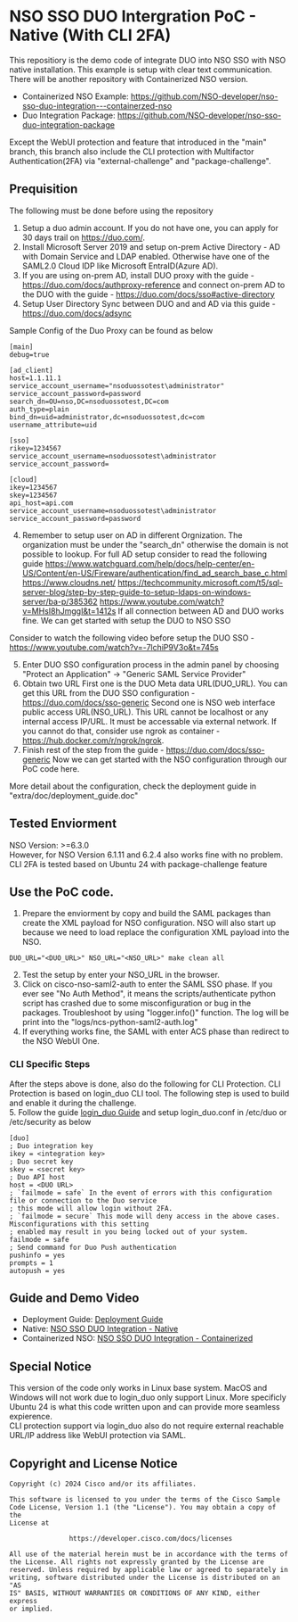 # NSO SSO DUO Intergration PoC - Native (With CLI 2FA)
This repositiory is the demo code of integrate DUO into NSO SSO with NSO native installation.  This example is setup with clear text communication. There will be another repository with Containerized NSO version.  
* Containerized NSO Example:  https://github.com/NSO-developer/nso-sso-duo-integration---containerzed-nso
* Duo Integration Package:  https://github.com/NSO-developer/nso-sso-duo-integration-package 

Except the WebUI protection and feature that introduced in the "main" branch, this branch also include the CLI protection with Multifactor Authentication(2FA) via "external-challenge" and "package-challenge".


## Prequisition
The following must be done before using the repository  
1. Setup a duo admin account. If you do not have one, you can apply for 30 days trail on https://duo.com/. 
2. Install Microsoft Server 2019 and setup on-prem Active Directory - AD with Domain Service and LDAP enabled. Otherwise have one of the SAML2.0 Cloud IDP like Microsoft EntraID(Azure AD).
3. If you are using on-prem AD, install DUO proxy with the guide - https://duo.com/docs/authproxy-reference and connect on-prem AD to the DUO with the guide - https://duo.com/docs/sso#active-directory
4. Setup User Directory Sync between DUO and and AD via this guide - https://duo.com/docs/adsync

Sample Config of the Duo Proxy can be found as below  
```
[main]
debug=true

[ad_client]
host=1.1.11.1
service_account_username="nsoduossotest\administrator"
service_account_password=password
search_dn=OU=nso,DC=nsoduossotest,DC=com
auth_type=plain
bind_dn=uid=administrator,dc=nsoduossotest,dc=com
username_attribute=uid

[sso]
rikey=1234567
service_account_username=nsoduossotest\administrator
service_account_password=

[cloud]
ikey=1234567
skey=1234567
api_host=api.com
service_account_username=nsoduossotest\administrator
service_account_password=password

```
4. Remember to setup user on AD in different Orgnization. The organization must be under the "search_dn" otherwise the domain is not possible to lookup.
For full AD setup consider to read the following guide
https://www.watchguard.com/help/docs/help-center/en-US/Content/en-US/Fireware/authentication/find_ad_search_base_c.html
https://www.cloudns.net/
https://techcommunity.microsoft.com/t5/sql-server-blog/step-by-step-guide-to-setup-ldaps-on-windows-server/ba-p/385362
https://www.youtube.com/watch?v=MHsI8hJmggI&t=1412s
If all connection between AD and DUO works fine. We can get started with setup the DUO to NSO SSO  

Consider to watch the following video before setup the DUO SSO - https://www.youtube.com/watch?v=-7lchiP9V3o&t=745s  

5. Enter DUO SSO configuration process in the admin panel by choosing "Protect an Application" -> "Generic SAML Service Provider" 
6. Obtain two URL 
First one is the DUO Meta data URL(DUO_URL). You can get this URL from the DUO SSO configuration - https://duo.com/docs/sso-generic
Second one is NSO web interface public access URL(NSO_URL). This URL cannot be localhost or any internal access IP/URL. It must be accessable via external network. If you cannot do that, consider use ngrok as container - https://hub.docker.com/r/ngrok/ngrok.
7. Finish rest of the step from the guide  - https://duo.com/docs/sso-generic
Now we can get started with the NSO configuration through our PoC code here.  

More detail about the configuration, check the deployment guide in "extra/doc/deployment_guide.doc"

## Tested Enviorment
NSO Version: >=6.3.0  
However, for NSO Version 6.1.11 and 6.2.4 also works fine with no problem.  
CLI 2FA is tested based on Ubuntu 24 with package-challenge feature

## Use the PoC code.
1. Prepare the enviorment by copy and build the SAML packages than create the XML payload for NSO configuration. NSO will also start up because we need to load replace the configuration XML payload into the NSO. 
```
DUO_URL="<DUO_URL>" NSO_URL="<NSO_URL>" make clean all
```
2. Test the setup by enter your NSO_URL in the browser.
3. Click on cisco-nso-saml2-auth to enter the SAML SSO phase.
If you ever see "No Auth Method", it means the scripts/authenticate python script has crashed due to some misconfiguration or bug in the packages. Troubleshoot by using "logger.info()" function. The log will be print into the "logs/ncs-python-saml2-auth.log"  
4. If everything works fine, the SAML with enter ACS phase than redirect to the NSO WebUI One. 

### CLI Specific Steps
After the steps above is done, also do the following for CLI Protection. CLI Protection is based on login_duo CLI tool. The following step is used to build and enable it during the challenge.    
5. Follow the guide [login_duo Guide](https://duo.com/docs/loginduo) and setup login_duo.conf in /etc/duo or /etc/security as below
```
[duo]
; Duo integration key
ikey = <integration key>
; Duo secret key
skey = <secret key>
; Duo API host
host = <DUO URL>
; `failmode = safe` In the event of errors with this configuration file or connection to the Duo service
; this mode will allow login without 2FA.
; `failmode = secure` This mode will deny access in the above cases. Misconfigurations with this setting
; enabled may result in you being locked out of your system.
failmode = safe
; Send command for Duo Push authentication
pushinfo = yes
prompts = 1
autopush = yes
```

## Guide and Demo Video
* Deployment Guide: [Deployment Guide](https://github.com/NSO-developer/nso-sso-duo-integration---containerzed-nso/blob/main/extra/doc/DUO%20Deployment%20Guide.pdf)
* Native: [NSO SSO DUO Integration - Native](https://youtu.be/V-BlBHqbHPw)
* Containerized NSO:  [NSO SSO DUO Integration - Containerized](https://youtu.be/oZaoPolIBWA)

## Special Notice
This version of the code only works in Linux base system. MacOS and Windows will not work due to login_duo only support Linux. More specificly Ubuntu 24 is what this code written upon and can provide more seamless expierence.   
CLI protection support via login_duo also do not require external reachable URL/IP address like WebUI protection via SAML. 

## Copyright and License Notice
``` 
Copyright (c) 2024 Cisco and/or its affiliates.

This software is licensed to you under the terms of the Cisco Sample
Code License, Version 1.1 (the "License"). You may obtain a copy of the
License at

               https://developer.cisco.com/docs/licenses

All use of the material herein must be in accordance with the terms of
the License. All rights not expressly granted by the License are
reserved. Unless required by applicable law or agreed to separately in
writing, software distributed under the License is distributed on an "AS
IS" BASIS, WITHOUT WARRANTIES OR CONDITIONS OF ANY KIND, either express
or implied.
``` 